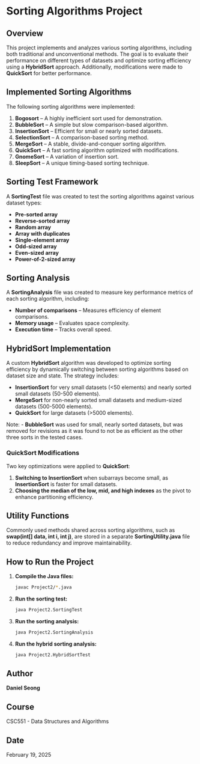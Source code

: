 # Sorting Algorithms Project

## Overview
This project implements and analyzes various sorting algorithms, including both traditional and unconventional methods. The goal is to evaluate their performance on different types of datasets and optimize sorting efficiency using a **HybridSort** approach. Additionally, modifications were made to **QuickSort** for better performance.

## Implemented Sorting Algorithms
The following sorting algorithms were implemented:

1. **Bogosort** – A highly inefficient sort used for demonstration.
2. **BubbleSort** – A simple but slow comparison-based algorithm.
3. **InsertionSort** – Efficient for small or nearly sorted datasets.
4. **SelectionSort** – A comparison-based sorting method.
5. **MergeSort** – A stable, divide-and-conquer sorting algorithm.
6. **QuickSort** – A fast sorting algorithm optimized with modifications.
7. **GnomeSort** – A variation of insertion sort.
8. **SleepSort** – A unique timing-based sorting technique.

## Sorting Test Framework
A **SortingTest** file was created to test the sorting algorithms against various dataset types:
- **Pre-sorted array**
- **Reverse-sorted array**
- **Random array**
- **Array with duplicates**
- **Single-element array**
- **Odd-sized array**
- **Even-sized array**
- **Power-of-2-sized array**

## Sorting Analysis
A **SortingAnalysis** file was created to measure key performance metrics of each sorting algorithm, including:
- **Number of comparisons** – Measures efficiency of element comparisons.
- **Memory usage** – Evaluates space complexity.
- **Execution time** – Tracks overall speed.

## HybridSort Implementation
A custom **HybridSort** algorithm was developed to optimize sorting efficiency by dynamically switching between sorting algorithms based on dataset size and state. The strategy includes:
- **InsertionSort** for very small datasets (<50 elements) and nearly sorted small datasets (50-500 elements).
- **MergeSort** for non-nearly sorted small datasets and medium-sized datasets (500-5000 elements).
- **QuickSort** for large datasets (>5000 elements).

Note: - **BubbleSort** was used for small, nearly sorted datasets, but was removed for revisions as it was found to not be as efficient as the other three sorts in the tested cases.

### QuickSort Modifications
Two key optimizations were applied to **QuickSort**:
1. **Switching to InsertionSort** when subarrays become small, as **InsertionSort** is faster for small datasets.
2. **Choosing the median of the low, mid, and high indexes** as the pivot to enhance partitioning efficiency.

## Utility Functions
Commonly used methods shared across sorting algorithms, such as **swap(int[] data, int i, int j)**, are stored in a separate **SortingUtility.java** file to reduce redundancy and improve maintainability.

## How to Run the Project
1. **Compile the Java files:**
   ```sh
   javac Project2/*.java
   ```
2. **Run the sorting test:**
   ```sh
   java Project2.SortingTest
   ```
3. **Run the sorting analysis:**
   ```sh
   java Project2.SortingAnalysis
   ```
4. **Run the hybrid sorting analysis:**
   ```sh
   java Project2.HybridSortTest
   ```

## Author
**Daniel Seong**

## Course
CSC551 - Data Structures and Algorithms

## Date
February 19, 2025

